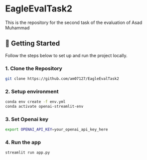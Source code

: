 # EagleEvalTask2
This is the repository for the second task of the evaluation of Asad Muhammad


## 🚀 Getting Started

Follow the steps below to set up and run the project locally.

### 1. Clone the Repository

```bash
git clone https://github.com/am07127/EagleEvalTask2
```

### 2. Setup environment 

```bash
conda env create -f env.yml
conda activate openai-streamlit-env
```

### 3. Set Openai key

```bash
export OPENAI_API_KEY=your_openai_api_key_here
```

### 4. Run the app

```bash
streamlit run app.py
```

